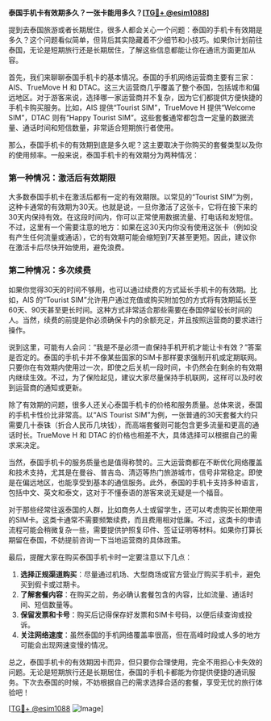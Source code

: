 **泰国手机卡有效期多久？一张卡能用多久？[[TG💪+ @esim1088](https://t.me/s/esim1088)]**

提到去泰国旅游或者长期居住，很多人都会关心一个问题：泰国的手机卡有效期是多久？这个问题看似简单，但背后其实隐藏着不少细节和小技巧。如果你计划前往泰国，无论是短期旅行还是长期居住，了解这些信息都能让你在通讯方面更加从容。

首先，我们来聊聊泰国手机卡的基本情况。泰国的手机网络运营商主要有三家：AIS、TrueMove H 和 DTAC。这三大运营商几乎覆盖了整个泰国，包括城市和偏远地区。对于游客来说，选择哪一家运营商并不复杂，因为它们都提供方便快捷的手机卡购买服务。比如，AIS 提供“Tourist SIM”，TrueMove H 提供“Welcome SIM”，DTAC 则有“Happy Tourist SIM”。这些套餐通常都包含一定量的数据流量、通话时间和短信数量，非常适合短期旅行者使用。

那么，泰国手机卡的有效期到底是多久呢？这主要取决于你购买的套餐类型以及你的使用频率。一般来说，泰国手机卡的有效期分为两种情况：

### 第一种情况：激活后有效期限

大多数泰国手机卡在激活后都有一定的有效期限。以常见的“Tourist SIM”为例，这种卡通常的有效期为30天。也就是说，一旦你激活了这张卡，它将在接下来的30天内保持有效。在这段时间内，你可以正常使用数据流量、打电话和发短信。不过，这里有一个需要注意的地方：如果在这30天内你没有使用这张卡（例如没有产生任何流量或通话），它的有效期可能会缩短到7天甚至更短。因此，建议你在激活卡后尽快开始使用，避免浪费。

### 第二种情况：多次续费

如果你觉得30天的时间不够用，也可以通过续费的方式延长手机卡的有效期。比如，AIS 的“Tourist SIM”允许用户通过充值或购买附加包的方式将有效期延长至60天、90天甚至更长时间。这种方式非常适合那些需要在泰国停留较长时间的人。当然，续费的前提是你必须确保卡内的余额充足，并且按照运营商的要求进行操作。

说到这里，可能有人会问：“我是不是必须一直保持手机开机才能让卡有效？”答案是否定的。泰国的手机卡并不像某些国家的SIM卡那样要求强制开机或定期联网。只要你在有效期内使用过一次，即使之后关机一段时间，卡仍然会在剩余的有效期内继续生效。不过，为了保险起见，建议大家尽量保持手机联网，这样可以及时收到运营商的通知或更新。

除了有效期的问题，很多人还关心泰国手机卡的价格和服务质量。总体来说，泰国的手机卡性价比非常高。以“AIS Tourist SIM”为例，一张普通的30天套餐大约只需要几十泰铢（折合人民币几块钱），而高端套餐则可能包含更多流量和更高的通话时长。TrueMove H 和 DTAC 的价格也相差不大，具体选择可以根据自己的需求来决定。

当然，泰国手机卡的服务质量也是值得称赞的。三大运营商都在不断优化网络覆盖和技术支持，尤其是在曼谷、普吉岛、清迈等热门旅游城市，信号非常稳定。即使是在偏远地区，也能享受到基本的通信服务。此外，泰国的手机卡支持多种语言，包括中文、英文和泰文，这对于不懂泰语的游客来说无疑是一个福音。

对于那些经常往返泰国的人群，比如商务人士或留学生，还可以考虑购买长期使用的SIM卡。这类卡通常不需要频繁续费，而且费用相对低廉。不过，这类卡的申请流程可能会稍微复杂一些，需要提供护照复印件、签证证明等材料。如果你打算长期留在泰国，不妨提前咨询一下当地运营商的具体政策。

最后，提醒大家在购买泰国手机卡时一定要注意以下几点：

1. **选择正规渠道购买**：尽量通过机场、大型商场或官方营业厅购买手机卡，避免买到假卡或过期卡。
2. **了解套餐内容**：在购买之前，务必确认套餐包含的内容，比如流量、通话时间、短信数量等。
3. **保留发票和卡号**：购买后记得保存好发票和SIM卡号码，以便后续查询或投诉。
4. **关注网络速度**：虽然泰国的手机网络覆盖率很高，但在高峰时段或人多的地方可能会出现网速变慢的情况。

总之，泰国手机卡的有效期因卡而异，但只要你合理使用，完全不用担心卡失效的问题。无论是短期旅行还是长期居住，泰国的手机卡都能为你提供便捷的通讯服务。下次去泰国的时候，不妨根据自己的需求选择合适的套餐，享受无忧的旅行体验吧！

[[TG💪+ @esim1088](https://t.me/s/esim1088) ![Image](https://i.postimg.cc/4NQfJmqS/Snipaste-2025-05-13-00-14-12.png)]